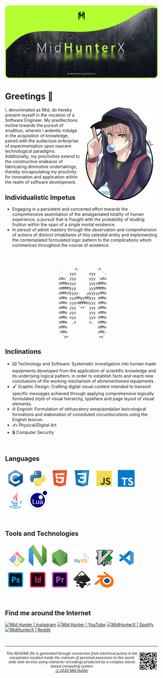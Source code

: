 ![](./img/header.png)

# Greetings 👋

<img width="256px" align="right" src="./img/avatar.png">

I, denominated as Mid, do hereby present myself in the vocation of a Software Engineer. My predilections incline towards the pursuit of erudition, wherein I ardently indulge in the acquisition of knowledge, paired with the audacious enterprise of experimentation upon nascent technological paradigms. Additionally, my proclivities extend to the constructive endeavor of fabricating diminutive undertakings, thereby encapsulating my proclivity for innovation and application within the realm of software development.

## Individualistic Impetus

- Engaging in a persistent and concerted effort towards the comprehensive assimilation of the amalgamated totality of human experience, a pursuit that is fraught with the probability of eluding fruition within the span of a single mortal existence.
- In persuit of adroit mastery through the observation and comprehension of actions of distinct inhabitants of this celestial entity and implementing the contemplated formulated logic pattern to the complications which commences throughout the course of existence.

<br>

<div align="center">

```

      o.        .o
 -`   yyo      oyy   `-
 oNo` yyy      yyy `oNo
 oMMNsyyy      yyysNMMo
 oMMMMyyy      yyyMMMMo
 oMMhdyyyy.  .yyyyyyMMo
 oMMo yyyMMyyMMyyy oMMo
 oMMo yyysNMMNoyyy oMMo
 oMMo yyy `++` yyy oMMo
 oMMo yyy      yyy oMMo
 oMMo oyy      yyo oMMo
 oMMo  .o      o.  oMMo
 oMMo              oMMo
 :NMo              oMN:
  `o+              +o`

```

</div>

## Inclinations

- ⌨️ Technology and Software: Systematic investigation into human made equipments developed from the application of scientific knowledge and its underlying logical pattern, in order to establish facts and reach new conclusions of the working mechanism of aforementioned equipments.
- 🖌️ Graphic Design: Crafting digital visual content intended to transmit specific messages achieved through applying comprehensive logically formulated style of visual hierarchy, typeface and page layout of visual elements.
- 🌐 Engrish: Formulation of obfuscatory sesquipedalian lexicological formations and elaboration of convoluted circumlocutions using the English lexicon.
- ✍️ Physical/Digital Art
- 🔒 Computer Security

<br>

## Languages

<span><img width="69" title="C" src="ico/lvl1/c.svg"></span>
<span><img width="69" title="Python" src="ico/lvl1/python.svg"></span>
<span><img width="69" title="HTML5" src="ico/lvl1/html5.svg"></span>
<span><img width="69" title="CSS3" src="ico/lvl1/css3.svg"></span>
<span><img width="69" title="JavaScript" src="ico/lvl1/javascript.svg"></span>
<span><img width="69" title="TypeScript" src="ico/lvl1/typescript.svg"></span>
<span><img width="69" title="Java" src="ico/lvl1/java.svg"></span>
<span><img width="69" title="Lua" src="ico/lvl1/lua.svg"></span>

<br>

## Tools and Technologies

<span><img width="69" title="Git" src="ico/lvl1/git.svg"></span>
<span><img width="69" title="NeoVim" src="ico/lvl1/nvim.svg"></span>
<span><img width="69" title="NodeJS" src="ico/lvl1/nodejs.svg"></span>
<span><img width="69" title="MySQL" src="ico/lvl1/mysql.svg"></span>
<span><img width="69" title="Vim" src="ico/lvl1/vim.svg"></span>
<span><img width="69" title="Visual Studio Code" src="ico/lvl1/vscode.svg"></span>
<span><img width="69" title="Adobe Photoshop" src="ico/lvl2/photoshop.svg"></span>
<span><img width="69" title="Adobe Indesign" src="ico/lvl2/indesign.svg"></span>
<span><img width="69" title="Adobe Premiere Pro" src="ico/lvl2/premiere pro.svg"></span>
<span><img width="69" title="Inkscape" src="ico/lvl2/inkscape.svg"></span>
<span><img width="69" title="Blender 3D" src="ico/lvl2/blender.svg"></span>

<br>

## Find me around the Internet

[<img title="Not much but it's honest work" alt="Mid Hunter | Instagram" src="https://img.shields.io/badge/-Instagram-C13584?style=for-the-badge&logo=Instagram&logoColor=white" />][instagram]
[<img title="You shall not pass!" alt="Mid Hunter | YouTube" src="https://img.shields.io/badge/-YouTube-FF0000?style=for-the-badge&logo=YouTube&logoColor=white" />][youtube]
[<img title="Dem feels bro" alt="MidHunterX | Spotify" src="https://img.shields.io/badge/-Spotify-1DB954?style=for-the-badge&logo=Spotify&logoColor=white" />][spotify]
[<img title="The only place where intellectuals acts like complete idiots" alt="MidHunterX | Reddit" src="https://img.shields.io/badge/-u/MidHunterX-FF4500?style=for-the-badge&logo=Reddit&logoColor=white" />][reddit]

<br clear="left">

<hr>
<img align="right" src="img/QR.svg" width="64" />
<sub><h6 align="center">This <i>README</i> file is generated through conversion from electrical pulses in the encephalon located inside the cranium of personal posession to this world wide web service using character encodings produced by a complex silicon based computing system <br/> <a title="Not even a copyright symbol but, okay... looks cool tho" href="https://matias.ma/nsfw/">ⓔ 2020 Mid Hunter</a></h6></sub>

<!-- Variables : Social -->

[youtube]: https://www.youtube.com/watch?v=dQw4w9WgXcQ
[instagram]: https://www.instagram.com/mid_hunter
[spotify]: https://open.spotify.com/user/8u1o1bw0zdxbfvgreer5xmeoa
[reddit]: https://www.reddit.com/user/MidHunterX
[discord]: https://discord.com/invite/KQxxEyu
